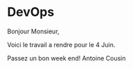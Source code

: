 # DevOps

Bonjour Monsieur, 

Voici le travail a rendre pour le 4 Juin. 

Passez un bon week end!
Antoine Cousin
